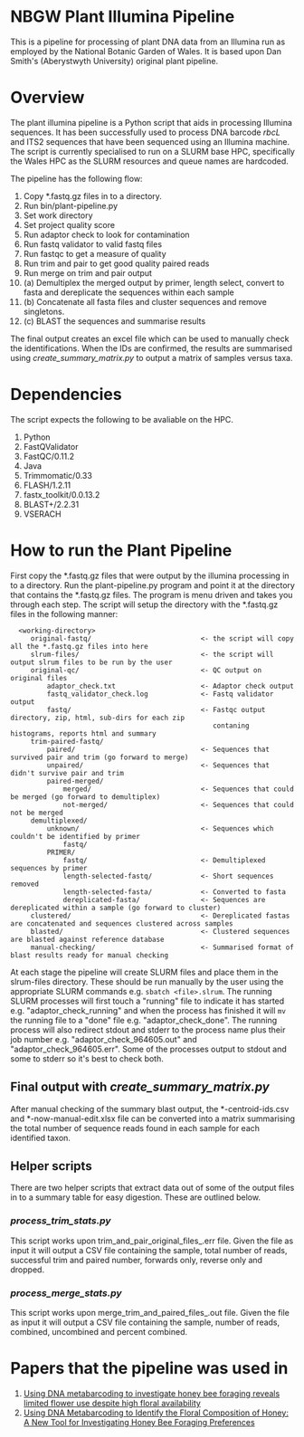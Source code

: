 # NBGW Plant Illumina Pipeline

This is a pipeline for processing of plant DNA data from an Illumina run as employed by the National Botanic Garden of Wales. It is based upon Dan Smith's (Aberystwyth University) original plant pipeline.

# Overview
The plant illumina pipeline is a Python script that aids in processing Illumina sequences. It has been successfully used to process DNA barcode *rbcL* and ITS2 sequences that have been sequenced using an Illumina machine. The script is currently specialised to run on a SLURM base HPC, specifically the Wales HPC as the SLURM resources and queue names are hardcoded.

The pipeline has the following flow:

 1. Copy \*.fastq.gz files in to a directory.
 2. Run bin/plant-pipeline.py
 3. Set work directory
 4. Set project quality score
 5. Run adaptor check to look for contamination
 6. Run fastq validator to valid fastq files
 7. Run fastqc to get a measure of quality
 8. Run trim and pair to get good quality paired reads
 9. Run merge on trim and pair output  
10. (a) Demultiplex the merged output by primer, length select, convert to fasta and dereplicate the sequences within each sample
11. (b) Concatenate all fasta files and cluster sequences and remove singletons.
12. (c) BLAST the sequences and summarise results

The final output creates an excel file which can be used to manually check the identifications. When the IDs are confirmed, the results are summarised using *create_summary_matrix.py* to output a matrix of samples versus taxa.
 
# Dependencies
The script expects the following to be avaliable on the HPC. 

 1. Python
 2. FastQValidator
 2. FastQC/0.11.2
 3. Java
 4. Trimmomatic/0.33
 5. FLASH/1.2.11
 6. fastx_toolkit/0.0.13.2
 7. BLAST+/2.2.31
 8. VSERACH

# How to run the Plant Pipeline
First copy the *.fastq.gz files that were output by the illumina processing in to a directory. Run the plant-pipeline.py program and point it at the directory that contains the *.fastq.gz files. The program is menu driven and takes you through each step. The script will setup the directory with the *.fastq.gz files in the following manner:
 
```
  <working-directory>
     original-fastq/                           <- the script will copy all the *.fastq.gz files into here
     slrum-files/                              <- the script will output slrum files to be run by the user
     original-qc/                              <- QC output on original files
         adaptor_check.txt                     <- Adaptor check output
         fastq_validator_check.log             <- Fastq validator output
         fastq/                                <- Fastqc output directory, zip, html, sub-dirs for each zip
                                                  contaning histograms, reports html and summary
     trim-paired-fastq/
         paired/                               <- Sequences that survived pair and trim (go forward to merge)
         unpaired/                             <- Sequences that didn't survive pair and trim
         paired-merged/
             merged/                           <- Sequences that could be merged (go forward to demultiplex)
             not-merged/                       <- Sequences that could not be merged
     demultiplexed/
         unknown/                              <- Sequences which couldn't be identified by primer
             fastq/
         PRIMER/                               
             fastq/                            <- Demultiplexed sequences by primer
             length-selected-fastq/            <- Short sequences removed
             length-selected-fasta/            <- Converted to fasta
             dereplicated-fasta/               <- Sequences are dereplicated within a sample (go forward to cluster)
     clustered/                                <- Dereplicated fastas are concatenated and sequences clustered across samples
     blasted/                                  <- Clustered sequences are blasted against reference database
     manual-checking/                          <- Summarised format of blast results ready for manual checking

```

At each stage the pipeline will create SLURM files and place them in the slrum-files directory. These should be run manually by the user using the appropriate SLURM commands e.g. ```sbatch <file>.slrum```. The running SLURM processes will first touch a "running" file to indicate it has started e.g. "adaptor_check_running" and when the process has finished it will ```mv``` the running file to a "done" file e.g. "adaptor_check_done". The running process will also redirect stdout and stderr to the process name plus their job number e.g. "adaptor_check_964605.out" and "adaptor_check_964605.err". Some of the processes output to stdout and some to stderr so it's best to check both.

## Final output with *create_summary_matrix.py*

After manual checking of the summary blast output, the *-centroid-ids.csv and *-now-manual-edit.xlsx file can be converted into a matrix summarising the total number of sequence reads found in each sample for each identified taxon.

## Helper scripts
There are two helper scripts that extract data out of some of the output files in to a summary table for easy digestion. These are outlined below.

### *process_trim_stats.py*
This script works upon trim_and_pair_original_files_<jobid>.err file. Given the file as input it will output a CSV file containing the sample, total number of reads, successful trim and paired number, forwards only, reverse only and dropped.

### *process_merge_stats.py*
This script works upon merge_trim_and_paired_files_<jobid>.out file. Given the file as input it will output a CSV file containing the sample, number of reads, combined, uncombined and percent combined. 


# Papers that the pipeline was used in
1. [Using DNA metabarcoding to investigate honey bee foraging reveals limited flower use despite high floral availability](http://www.nature.com/articles/srep42838)
2. [Using DNA Metabarcoding to Identify the Floral Composition of Honey: A New Tool for Investigating Honey Bee Foraging Preferences](http://journals.plos.org/plosone/article?id=10.1371/journal.pone.0134735)
